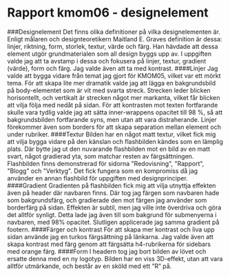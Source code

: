 ---
---
Rapport kmom06 - designelement
=========================
###Designelement
Det finns olika definitioner på vilka designelementen är. Enligt målaren och designteoretikern Maitland E. Graves definition är dessa: linjer, riktning, form, storlek, textur, värde och färg. Han hävdade att dessa element utgör grundmaterialen som all design byggs upp av. I uppgiften valde jag att ta avstamp i dessa och fokusera på linjer, textur, gradient (värde), form och färg. Jag valde även att ta med kontrast.
####Linjer
Jag valde att bygga vidare från temat jag gjort för KMOM05, vilket var ett mörkt tema. För att skapa lite mer dramatik valde jag att lägga en bakgrundsbild på body-elementet som är vit med svarta streck. Strecken leder blicken horisontellt, och vertikalt är strecken något mer markanta, vilket får blicken att vilja följa med nedåt på sidan. För att kontrasten mot texten fortfarande skulle vara tydlig valde jag att sätta inner-wrappens opacitet till 98 %, så att bakgrundsbilden fortfarande syns, men utan att vara distraherande. Linjer förekommer även som borders för att skapa separation mellan element och under rubriker.
####Textur
Bilden har en något matt textur, vilket fick mig att vilja bygga vidare på den känslan och flashbilden kändes som en lämplig plats. Där bytte jag ut den nuvarande flashbilden mot en bild av en matt svart, något gradierad yta, som matchar resten av färgsättningen. Flashbilden finns demonstrerad för sidorna "Redovisning", "Rapport", "Blogg" och "Verktyg". Det fick fungera som en kompromiss då jag använder en annan flashbild för uppgiften med designprinciper.
####Gradient
Gradienten på flashbilden fick mig att vilja utnyttja effekten även på header där navbaren finns. Där tog jag färgen som navbaren hade som bakgrundsfärg, och gradierade den mot färgen jag använder som borderfärg på sidan. Effekten är subtil, men jag ville inte överdriva och göra det alltför synligt. Detta lade jag även till som bakgrund för submenyerna i navbaren, med 98% opacitet. Slutligen applicerade jag samma gradient på footern.
####Färger och kontrast
För att skapa mer kontrast och liva upp sidan använde jag en turkos färgsättning på länkarna. Jag valde även att skapa kontrast med färg genom att färgsätta h4-rubrikerna för sidebars med orange färg.
####Form
I headern tog jag bort bilden av lövet och ersatte denna med en ny logotyp. Bilden har en viss 3D-effekt, utan att vara alltför utmärkande, och består av en sköld med ett ”R” på.

